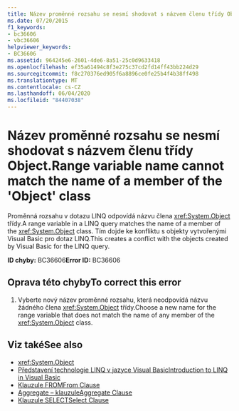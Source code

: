 ```yaml
---
title: Název proměnné rozsahu se nesmí shodovat s názvem členu třídy Object.
ms.date: 07/20/2015
f1_keywords:
- bc36606
- vbc36606
helpviewer_keywords:
- BC36606
ms.assetid: 964245e6-2601-4de6-8a51-25c0d9633418
ms.openlocfilehash: ef35a61494c8f3e275c37cd2fd14ff43bb224d29
ms.sourcegitcommit: f8c270376ed905f6a8896ce0fe25b4f4b38ff498
ms.translationtype: MT
ms.contentlocale: cs-CZ
ms.lasthandoff: 06/04/2020
ms.locfileid: "84407038"
---
```

# <a name="range-variable-name-cannot-match-the-name-of-a-member-of-the-object-class"></a><span data-ttu-id="5a6c5-102">Název proměnné rozsahu se nesmí shodovat s názvem členu třídy Object.</span><span class="sxs-lookup"><span data-stu-id="5a6c5-102">Range variable name cannot match the name of a member of the 'Object' class</span></span>
<span data-ttu-id="5a6c5-103">Proměnná rozsahu v dotazu LINQ odpovídá názvu člena <xref:System.Object> třídy.</span><span class="sxs-lookup"><span data-stu-id="5a6c5-103">A range variable in a LINQ query matches the name of a member of the <xref:System.Object> class.</span></span> <span data-ttu-id="5a6c5-104">Tím dojde ke konfliktu s objekty vytvořenými Visual Basic pro dotaz LINQ.</span><span class="sxs-lookup"><span data-stu-id="5a6c5-104">This creates a conflict with the objects created by Visual Basic for the LINQ query.</span></span>  
  
 <span data-ttu-id="5a6c5-105">**ID chyby:** BC36606</span><span class="sxs-lookup"><span data-stu-id="5a6c5-105">**Error ID:** BC36606</span></span>  
  
## <a name="to-correct-this-error"></a><span data-ttu-id="5a6c5-106">Oprava této chyby</span><span class="sxs-lookup"><span data-stu-id="5a6c5-106">To correct this error</span></span>  
  
1. <span data-ttu-id="5a6c5-107">Vyberte nový název proměnné rozsahu, která neodpovídá názvu žádného člena <xref:System.Object> třídy.</span><span class="sxs-lookup"><span data-stu-id="5a6c5-107">Choose a new name for the range variable that does not match the name of any member of the <xref:System.Object> class.</span></span>  
  
## <a name="see-also"></a><span data-ttu-id="5a6c5-108">Viz také</span><span class="sxs-lookup"><span data-stu-id="5a6c5-108">See also</span></span>

- <xref:System.Object>
- [<span data-ttu-id="5a6c5-109">Představení technologie LINQ v jazyce Visual Basic</span><span class="sxs-lookup"><span data-stu-id="5a6c5-109">Introduction to LINQ in Visual Basic</span></span>](../programming-guide/language-features/linq/introduction-to-linq.md)
- [<span data-ttu-id="5a6c5-110">Klauzule FROM</span><span class="sxs-lookup"><span data-stu-id="5a6c5-110">From Clause</span></span>](../language-reference/queries/from-clause.md)
- [<span data-ttu-id="5a6c5-111">Aggregate – klauzule</span><span class="sxs-lookup"><span data-stu-id="5a6c5-111">Aggregate Clause</span></span>](../language-reference/queries/aggregate-clause.md)
- [<span data-ttu-id="5a6c5-112">Klauzule SELECT</span><span class="sxs-lookup"><span data-stu-id="5a6c5-112">Select Clause</span></span>](../language-reference/queries/select-clause.md)
